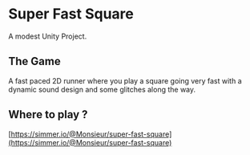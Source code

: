 # Super Fast Square

A modest Unity Project.

## The Game

A fast paced 2D runner where you play a square going very fast with a dynamic sound design and some glitches along the way.

## Where to play ?

[https://simmer.io/@Monsieur/super-fast-square](https://simmer.io/@Monsieur/super-fast-square)
